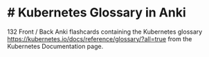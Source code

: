 # # Kubernetes Glossary in Anki

132 Front / Back Anki flashcards containing the Kubernetes glossary https://kubernetes.io/docs/reference/glossary/?all=true from the Kubernetes Documentation page.

